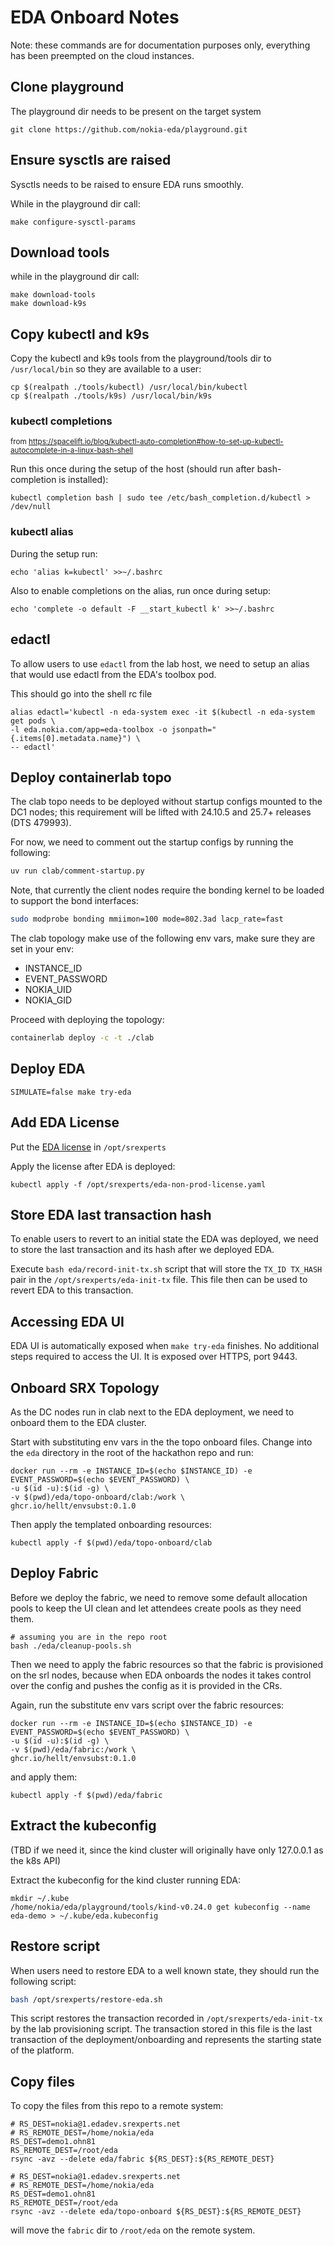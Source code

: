 # EDA Onboard Notes

Note: these commands are for documentation purposes only, everything has been preempted on the cloud instances.

## Clone playground

The playground dir needs to be present on the target system

```shell
git clone https://github.com/nokia-eda/playground.git
```

## Ensure sysctls are raised

Sysctls needs to be raised to ensure EDA runs smoothly.

While in the playground dir call:

```shell
make configure-sysctl-params
```

## Download tools

while in the playground dir call:

```shell
make download-tools
make download-k9s
```

## Copy kubectl and k9s

Copy the kubectl and k9s tools from the playground/tools dir to `/usr/local/bin` so they are available to a user:

```shell
cp $(realpath ./tools/kubectl) /usr/local/bin/kubectl
cp $(realpath ./tools/k9s) /usr/local/bin/k9s
```

### kubectl completions

<small>from https://spacelift.io/blog/kubectl-auto-completion#how-to-set-up-kubectl-autocomplete-in-a-linux-bash-shell</small>

Run this once during the setup of the host (should run after bash-completion is installed):

```
kubectl completion bash | sudo tee /etc/bash_completion.d/kubectl > /dev/null
```

### kubectl alias

During the setup run:

```
echo 'alias k=kubectl' >>~/.bashrc
```

Also to enable completions on the alias, run once during setup:

```
echo 'complete -o default -F __start_kubectl k' >>~/.bashrc
```

## edactl

To allow users to use `edactl` from the lab host, we need to setup an alias that would use edactl from the EDA's toolbox pod.

This should go into the shell rc file

```
alias edactl='kubectl -n eda-system exec -it $(kubectl -n eda-system get pods \
-l eda.nokia.com/app=eda-toolbox -o jsonpath="{.items[0].metadata.name}") \
-- edactl'
```

## Deploy containerlab topo

The clab topo needs to be deployed without startup configs mounted to the DC1 nodes; this requirement will be lifted with 24.10.5 and 25.7+ releases (DTS 479993).

For now, we need to comment out the startup configs by running the following:

```bash
uv run clab/comment-startup.py
```

Note, that currently the client nodes require the bonding kernel to be loaded to support the bond interfaces:

```bash
sudo modprobe bonding mmiimon=100 mode=802.3ad lacp_rate=fast
```

The clab topology make use of the following env vars, make sure they are set in your env:

- INSTANCE_ID
- EVENT_PASSWORD
- NOKIA_UID
- NOKIA_GID

Proceed with deploying the topology:

```bash
containerlab deploy -c -t ./clab
```

## Deploy EDA

```shell
SIMULATE=false make try-eda
```

## Add EDA License

Put the [EDA license](https://gitlabe2.ext.net.nokia.com/sr/eda/license/-/blob/main/eda-non-prod-license.yaml?ref_type=heads) in `/opt/srexperts`

Apply the license after EDA is deployed:

```
kubectl apply -f /opt/srexperts/eda-non-prod-license.yaml
```

## Store EDA last transaction hash

To enable users to revert to an initial state the EDA was deployed, we need to store the last transaction and its hash after we deployed EDA.

Execute `bash eda/record-init-tx.sh` script that will store the `TX_ID TX_HASH` pair in the `/opt/srexperts/eda-init-tx` file. This file then can be used to revert EDA to this transaction.

## Accessing EDA UI

EDA UI is automatically exposed when `make try-eda` finishes. No additional steps required to access the UI. It is exposed over HTTPS, port 9443.

## Onboard SRX Topology

As the DC nodes run in clab next to the EDA deployment, we need to onboard them to the EDA cluster.

Start with substituting env vars in the the topo onboard files. Change into the `eda` directory in the root of the hackathon repo and run:

```shell
docker run --rm -e INSTANCE_ID=$(echo $INSTANCE_ID) -e EVENT_PASSWORD=$(echo $EVENT_PASSWORD) \
-u $(id -u):$(id -g) \
-v $(pwd)/eda/topo-onboard/clab:/work \
ghcr.io/hellt/envsubst:0.1.0
```

Then apply the templated onboarding resources:

```shell
kubectl apply -f $(pwd)/eda/topo-onboard/clab
```

## Deploy Fabric

Before we deploy the fabric, we need to remove some default allocation pools to keep the UI clean and let attendees create pools as they need them.

```shell
# assuming you are in the repo root
bash ./eda/cleanup-pools.sh
```

Then we need to apply the fabric resources so that the fabric is provisioned on the srl nodes, because when EDA onboards the nodes it takes control over the config and pushes the config as it is provided in the CRs.

Again, run the substitute env vars script over the fabric resources:

```shell
docker run --rm -e INSTANCE_ID=$(echo $INSTANCE_ID) -e EVENT_PASSWORD=$(echo $EVENT_PASSWORD) \
-u $(id -u):$(id -g) \
-v $(pwd)/eda/fabric:/work \
ghcr.io/hellt/envsubst:0.1.0
```

and apply them:

```shell
kubectl apply -f $(pwd)/eda/fabric
```

## Extract the kubeconfig

(TBD if we need it, since the kind cluster will originally have only 127.0.0.1 as the k8s API)

Extract the kubeconfig for the kind cluster running EDA:

```
mkdir ~/.kube
/home/nokia/eda/playground/tools/kind-v0.24.0 get kubeconfig --name eda-demo > ~/.kube/eda.kubeconfig
```

## Restore script

When users need to restore EDA to a well known state, they should run the following script:

```bash
bash /opt/srexperts/restore-eda.sh
```

This script restores the transaction recorded in `/opt/srexperts/eda-init-tx` by the lab provisioning script. The transaction stored in this file is the last transaction of the deployment/onboarding and represents the starting state of the platform.

## Copy files

To copy the files from this repo to a remote system:

```shell
# RS_DEST=nokia@1.edadev.srexperts.net
# RS_REMOTE_DEST=/home/nokia/eda
RS_DEST=demo1.ohn81
RS_REMOTE_DEST=/root/eda
rsync -avz --delete eda/fabric ${RS_DEST}:${RS_REMOTE_DEST}
```

```shell
# RS_DEST=nokia@1.edadev.srexperts.net
# RS_REMOTE_DEST=/home/nokia/eda
RS_DEST=demo1.ohn81
RS_REMOTE_DEST=/root/eda
rsync -avz --delete eda/topo-onboard ${RS_DEST}:${RS_REMOTE_DEST}
```

will move the `fabric` dir to `/root/eda` on the remote system.
